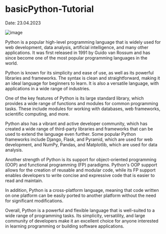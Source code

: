 # basicPython-Tutorial
Date: 23.04.2023

![image](https://user-images.githubusercontent.com/96428715/233847664-038ec20d-8eb9-4afa-b70d-fcdf2961a36a.png)

Python is a popular high-level programming language that is widely used for web development, data analysis, artificial intelligence, and many other applications. It was first released in 1991 by Guido van Rossum and has since become one of the most popular programming languages in the world.

Python is known for its simplicity and ease of use, as well as its powerful libraries and frameworks. The syntax is clean and straightforward, making it an ideal language for beginners to learn. It is also a versatile language, with applications in a wide range of industries.

One of the key features of Python is its large standard library, which provides a wide range of functions and modules for common programming tasks. These include modules for working with databases, web frameworks, scientific computing, and more.

Python also has a vibrant and active developer community, which has created a wide range of third-party libraries and frameworks that can be used to extend the language even further. Some popular Python frameworks include Django, Flask, and Pyramid, which are used for web development, and NumPy, Pandas, and Matplotlib, which are used for data analysis.

Another strength of Python is its support for object-oriented programming (OOP) and functional programming (FP) paradigms. Python's OOP support allows for the creation of reusable and modular code, while its FP support enables developers to write concise and expressive code that is easier to read and maintain.

In addition, Python is a cross-platform language, meaning that code written on one platform can be easily ported to another platform without the need for significant modifications.

Overall, Python is a powerful and flexible language that is well-suited to a wide range of programming tasks. Its simplicity, versatility, and large community of developers make it an excellent choice for anyone interested in learning programming or building software applications.
